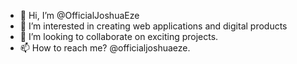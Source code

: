 - 👋 Hi, I’m @OfficialJoshuaEze
- 👀 I’m interested in creating web applications and digital products
- 💞️ I’m looking to collaborate on exciting projects.
- 📫 How to reach me? @officialjoshuaeze.

<!---
OfficialJoshuaEze/OfficialJoshuaEze is a ✨ special ✨ repository because its `README.md` (this file) appears on your GitHub profile.
You can click the Preview link to take a look at your changes.
--->
